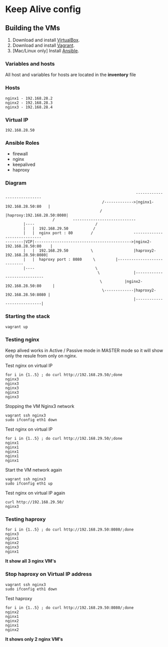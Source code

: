# Keep Alive config

## Building the VMs

  1. Download and install [VirtualBox](https://www.virtualbox.org/wiki/Downloads).
  2. Download and install [Vagrant](http://www.vagrantup.com/downloads.html).
  3. [Mac/Linux only] Install [Ansible](http://docs.ansible.com/ansible/latest/intro_installation.html).
   

### Variables and hosts
All host and variables for hosts are located in the **inventory** file



### Hosts
```
nginx1 - 192.168.28.2
nginx2 - 192.168.28.3
nginx3 - 192.168.28.4
```

### Virtual IP
```
192.168.28.50
```

### Ansible Roles 
* firewall
* nginx 
* keepalived
* haproxy

### Diagram
```
                                                          ----------------------------
                                           /------------->|nginx1-192.168.28.50:80   |
                                          /               |haproxy:192.168.28.50:8080|
					 /		  ----------------------------
        |----                           /
        |   |  192.168.29.50           /                
        |   |  nginx port : 80        /                  -----------------------------
--------|VIP|------------------------------------------->|nginx2-192.168.28.50:80    |                
        |   |  192.168.29.50          \                  |haproxy2-192.168.28.50:8080|
        |   |  haproxy port : 8080     \		 |----------------------------
        |----                           \
                                         \               |-----------------------------
                                          \	         |nginx2-192.168.28.50:80     |
                                           \-------------|haproxy2-192.168.28.50:8080 |
                                                         |----------------------------|
```
### Starting the stack
```
vagrant up
```

### Testing nginx
Keep alived works in Active / Passive mode in MASTER mode so it will show only the resule from only on nginx.

Test nginx on virtual IP
```
for i in {1..5} ; do curl http://192.168.29.50/;done
nginx3
nginx3
nginx3
nginx3
nginx3
```
Stopping the VM Nginx3 network
```
vagrant ssh nginx3
sudo ifconfig eth1 down
```
Test nginx on virtual IP
```
for i in {1..5} ; do curl http://192.168.29.50/;done
nginx1
nginx1
nginx1
nginx1
nginx1
```
Start the VM network again
```
vagrant ssh nginx3
sudo ifconfig eth1 up
```
Test nginx on virtual IP again
```
curl http://192.168.29.50/
nginx3
```
### Testing haproxy
```
for i in {1..5} ; do curl http://192.168.29.50:8080/;done
nginx3
nginx1
nginx2
nginx3
nginx1
```
**It show all 3 nginx VM's**


### Stop haproxy on Virtual IP address 
```
vagrant ssh nginx3
sudo ifconfig eth1 down
```
Test haproxy 
```
for i in {1..5} ; do curl http://192.168.29.50:8080/;done
nginx2
nginx1
nginx2
nginx1
nginx2
```
**It shows only 2 nginx VM's**

